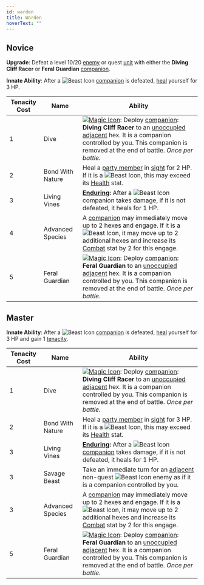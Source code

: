 ```yaml
---
id: warden
title: Warden
hoverText: ""
---
```


## Novice

**Upgrade**: Defeat a level 10/20 [enemy](/docs/all/glossary/enemy) or quest [unit](/docs/all/glossary/unit) with either the **Diving Cliff Racer** or **Feral Guardian** [companion](/docs/all/glossary/companion).

**Innate Ability**: After a <img src="/icons/beast.svg" alt="Beast Icon" class="icon-svg" /> [companion](/docs/all/glossary/companion) is defeated, [heal](/docs/all/glossary/healing) yourself for 3 HP.

| Tenacity Cost | Name | Ability |
|-----------|-------|-------|
| 1 | Dive | [<img src="/icons/magic.svg" alt="Magic Icon" class="icon-svg" />](/docs/all/battle-forms/magic): Deploy [companion](/docs/all/glossary/companion): **Diving Cliff Racer** to an [unoccupied](/docs/all/glossary/occupied) [adjacent](/docs/all/glossary/adjacent) hex. It is a companion controlled by you. This companion is removed at the end of battle. *Once per battle.*  |
| 2 | Bond With Nature | Heal a [party member](/docs/all/glossary/party) in [sight](/docs/all/glossary/sight) for 2 HP. If it is a <img src="/icons/beast.svg" alt="Beast Icon" class="icon-svg" />, this may exceed its [Health](/docs/all/stats/health) stat. |
| 3 | Living Vines | **[Enduring](/docs/all/glossary/enduring):** After a <img src="/icons/beast.svg" alt="Beast Icon" class="icon-svg" /> companion takes damage, if it is not defeated, it heals for 1 HP. |
| 4 | Advanced Species | A [companion](/docs/all/glossary/companion) may immediately move up to 2 hexes and engage. If it is a <img src="/icons/beast.svg" alt="Beast Icon" class="icon-svg" />, it may move up to 2 additional hexes and increase its [Combat](/docs/all/skill-lines/combat) stat by 2 for this engage. |
| 5 | Feral Guardian | [<img src="/icons/magic.svg" alt="Magic Icon" class="icon-svg" />](/docs/all/battle-forms/magic): Deploy [companion](/docs/all/glossary/companion): **Feral Guardian** to an [unoccupied](/docs/all/glossary/occupied) [adjacent](/docs/all/glossary/adjacent) hex. It is a companion controlled by you. This companion is removed at the end of battle. *Once per battle.*  |

## Master

**Innate Ability**: After a <img src="/icons/beast.svg" alt="Beast Icon" class="icon-svg" /> [companion](/docs/all/glossary/companion) is defeated, [heal](/docs/all/glossary/healing) yourself for 3 HP and gain 1 [tenacity](/docs/all/glossary/tenacity).

| Tenacity Cost | Name | Ability |
|-----------|-------|-------|
| 1 | Dive | [<img src="/icons/magic.svg" alt="Magic Icon" class="icon-svg" />](/docs/all/battle-forms/magic): Deploy [companion](/docs/all/glossary/companion): **Diving Cliff Racer** to an [unoccupied](/docs/all/glossary/occupied) [adjacent](/docs/all/glossary/adjacent) hex. It is a companion controlled by you. This companion is removed at the end of battle. *Once per battle.*  |
| 2 | Bond With Nature | Heal a [party member](/docs/all/glossary/party) in [sight](/docs/all/glossary/sight) for 3 HP. If it is a <img src="/icons/beast.svg" alt="Beast Icon" class="icon-svg" />, this may exceed its [Health](/docs/all/stats/health) stat. |
| 3 | Living Vines | **[Enduring](/docs/all/glossary/enduring):** After a <img src="/icons/beast.svg" alt="Beast Icon" class="icon-svg" /> [companion](/docs/all/glossary/companion) takes damage, if it is not defeated, it heals for 1 HP. |
| 3 | Savage Beast | Take an immediate turn for an [adjacent](/docs/all/glossary/adjacent) non-quest <img src="/icons/beast.svg" alt="Beast Icon" class="icon-svg" /> enemy as if it is a companion controlled by you. |
| 3 | Advanced Species | A [companion](/docs/all/glossary/companion) may immediately move up to 2 hexes and engage. If it is a <img src="/icons/beast.svg" alt="Beast Icon" class="icon-svg" />, it may move up to 2 additional hexes and increase its [Combat](/docs/all/skill-lines/combat) stat by 2 for this engage. |
| 5 | Feral Guardian | [<img src="/icons/magic.svg" alt="Magic Icon" class="icon-svg" />](/docs/all/battle-forms/magic): Deploy [companion](/docs/all/glossary/companion): **Feral Guardian** to an [unoccupied](/docs/all/glossary/occupied) [adjacent](/docs/all/glossary/adjacent) hex. It is a companion controlled by you. This companion is removed at the end of battle. *Once per battle.*  |
